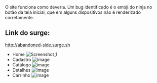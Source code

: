 O site funciona como deveria. Um bug identificado é o emoji do ninja no botão da tela inicial, que em alguns dispositivos não é renderizado corretamente.

## Link do surge:

http://abandoned-side.surge.sh

- Home
![Screenshot_1](https://user-images.githubusercontent.com/90166189/152693562-6ed7f91f-e963-4199-b17c-ff89ed214b01.jpg)
- Cadastro
![image](https://user-images.githubusercontent.com/83484522/152704435-0e1b3a33-d918-48e1-ab89-ae84a5809d04.png)
- Catálogo
![image](https://user-images.githubusercontent.com/83484522/152704411-5b2e8b0a-1ab9-4d9e-a237-5338a8445dc5.png)
- Detalhes
![image](https://user-images.githubusercontent.com/83484522/152704453-97217dc2-0cf3-4a62-ab13-3602bf4d355e.png)
- Carrinho
![image](https://user-images.githubusercontent.com/83484522/152704468-6b03a77a-d6f9-4262-a534-8d909849a5d5.png)
